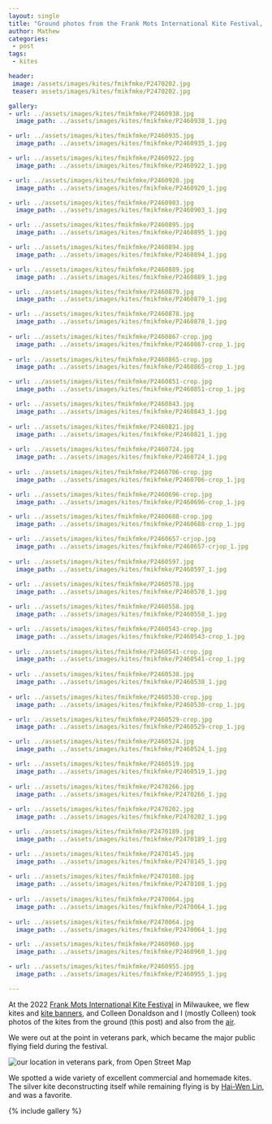 ```yaml
---
layout: single
title: "Ground photos from the Frank Mots International Kite Festival, Milwaukee"
author: Mathew
categories: 
 - post
tags:
 - kites

header:
 image: /assets/images/kites/fmikfmke/P2470202.jpg
 teaser: assets/images/kites/fmikfmke/P2470202.jpg

gallery:
- url: ../assets/images/kites/fmikfmke/P2460938.jpg
  image_path: ../assets/images/kites/fmikfmke/P2460938_1.jpg

- url: ../assets/images/kites/fmikfmke/P2460935.jpg
  image_path: ../assets/images/kites/fmikfmke/P2460935_1.jpg

- url: ../assets/images/kites/fmikfmke/P2460922.jpg
  image_path: ../assets/images/kites/fmikfmke/P2460922_1.jpg

- url: ../assets/images/kites/fmikfmke/P2460920.jpg
  image_path: ../assets/images/kites/fmikfmke/P2460920_1.jpg

- url: ../assets/images/kites/fmikfmke/P2460903.jpg
  image_path: ../assets/images/kites/fmikfmke/P2460903_1.jpg

- url: ../assets/images/kites/fmikfmke/P2460895.jpg
  image_path: ../assets/images/kites/fmikfmke/P2460895_1.jpg

- url: ../assets/images/kites/fmikfmke/P2460894.jpg
  image_path: ../assets/images/kites/fmikfmke/P2460894_1.jpg

- url: ../assets/images/kites/fmikfmke/P2460889.jpg
  image_path: ../assets/images/kites/fmikfmke/P2460889_1.jpg

- url: ../assets/images/kites/fmikfmke/P2460879.jpg
  image_path: ../assets/images/kites/fmikfmke/P2460879_1.jpg

- url: ../assets/images/kites/fmikfmke/P2460878.jpg
  image_path: ../assets/images/kites/fmikfmke/P2460878_1.jpg
   
- url: ../assets/images/kites/fmikfmke/P2460867-crop.jpg
  image_path: ../assets/images/kites/fmikfmke/P2460867-crop_1.jpg
 
- url: ../assets/images/kites/fmikfmke/P2460865-crop.jpg
  image_path: ../assets/images/kites/fmikfmke/P2460865-crop_1.jpg

- url: ../assets/images/kites/fmikfmke/P2460851-crop.jpg
  image_path: ../assets/images/kites/fmikfmke/P2460851-crop_1.jpg

- url: ../assets/images/kites/fmikfmke/P2460843.jpg
  image_path: ../assets/images/kites/fmikfmke/P2460843_1.jpg
 
- url: ../assets/images/kites/fmikfmke/P2460821.jpg
  image_path: ../assets/images/kites/fmikfmke/P2460821_1.jpg
   
- url: ../assets/images/kites/fmikfmke/P2460724.jpg
  image_path: ../assets/images/kites/fmikfmke/P2460724_1.jpg
 
- url: ../assets/images/kites/fmikfmke/P2460706-crop.jpg
  image_path: ../assets/images/kites/fmikfmke/P2460706-crop_1.jpg

- url: ../assets/images/kites/fmikfmke/P2460696-crop.jpg
  image_path: ../assets/images/kites/fmikfmke/P2460696-crop_1.jpg

- url: ../assets/images/kites/fmikfmke/P2460688-crop.jpg
  image_path: ../assets/images/kites/fmikfmke/P2460688-crop_1.jpg

- url: ../assets/images/kites/fmikfmke/P2460657-crjop.jpg
  image_path: ../assets/images/kites/fmikfmke/P2460657-crjop_1.jpg
    
- url: ../assets/images/kites/fmikfmke/P2460597.jpg
  image_path: ../assets/images/kites/fmikfmke/P2460597_1.jpg
 
- url: ../assets/images/kites/fmikfmke/P2460578.jpg
  image_path: ../assets/images/kites/fmikfmke/P2460578_1.jpg

- url: ../assets/images/kites/fmikfmke/P2460558.jpg
  image_path: ../assets/images/kites/fmikfmke/P2460558_1.jpg

- url: ../assets/images/kites/fmikfmke/P2460543-crop.jpg
  image_path: ../assets/images/kites/fmikfmke/P2460543-crop_1.jpg
 
- url: ../assets/images/kites/fmikfmke/P2460541-crop.jpg
  image_path: ../assets/images/kites/fmikfmke/P2460541-crop_1.jpg
   
- url: ../assets/images/kites/fmikfmke/P2460538.jpg 
  image_path: ../assets/images/kites/fmikfmke/P2460538_1.jpg
 
- url: ../assets/images/kites/fmikfmke/P2460530-crop.jpg
  image_path: ../assets/images/kites/fmikfmke/P2460530-crop_1.jpg

- url: ../assets/images/kites/fmikfmke/P2460529-crop.jpg
  image_path: ../assets/images/kites/fmikfmke/P2460529-crop_1.jpg

- url: ../assets/images/kites/fmikfmke/P2460524.jpg
  image_path: ../assets/images/kites/fmikfmke/P2460524_1.jpg

- url: ../assets/images/kites/fmikfmke/P2460519.jpg
  image_path: ../assets/images/kites/fmikfmke/P2460519_1.jpg
   
- url: ../assets/images/kites/fmikfmke/P2470266.jpg
  image_path: ../assets/images/kites/fmikfmke/P2470266_1.jpg
 
- url: ../assets/images/kites/fmikfmke/P2470202.jpg
  image_path: ../assets/images/kites/fmikfmke/P2470202_1.jpg

- url: ../assets/images/kites/fmikfmke/P2470189.jpg
  image_path: ../assets/images/kites/fmikfmke/P2470189_1.jpg

- url: ../assets/images/kites/fmikfmke/P2470145.jpg
  image_path: ../assets/images/kites/fmikfmke/P2470145_1.jpg
 
- url: ../assets/images/kites/fmikfmke/P2470108.jpg
  image_path: ../assets/images/kites/fmikfmke/P2470108_1.jpg
   
- url: ../assets/images/kites/fmikfmke/P2470064.jpg
  image_path: ../assets/images/kites/fmikfmke/P2470064_1.jpg
 
- url: ../assets/images/kites/fmikfmke/P2470064.jpg
  image_path: ../assets/images/kites/fmikfmke/P2470064_1.jpg

- url: ../assets/images/kites/fmikfmke/P2460960.jpg
  image_path: ../assets/images/kites/fmikfmke/P2460960_1.jpg

- url: ../assets/images/kites/fmikfmke/P2460955.jpg
  image_path: ../assets/images/kites/fmikfmke/P2460955_1.jpg

---
```

At the 2022 [Frank Mots International Kite Festival](https://city.milwaukee.gov/County-Events/Frank-Mots-International-Kite-Festival-at-Veterans-Park) in Milwaukee, we flew kites and [kite banners](/post/tulle-kite-banners/), and Colleen Donaldson and I (mostly Colleen) took photos of the kites from the ground (this post) and also from the [air](/post/frank-mots-intl-kite-fest-mke/). 

We were out at the point in veterans park, which became the major public flying field during the festival. 

![our location in veterans park, from Open Street Map](/assets/images/aerials/fmikfmke/vetsparkosm.png)

We spotted a wide variety of excellent commercial and homemade kites. The silver kite deconstructing itself while remaining flying is by [Hai-Wen Lin](https://www.haiwenlin.com/about), and was a favorite. 

{% include gallery %}